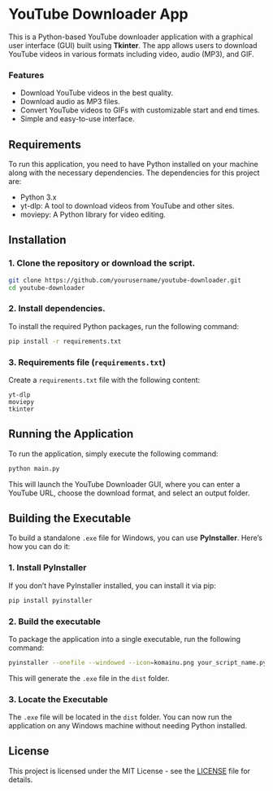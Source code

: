 # YouTube Downloader App

This is a Python-based YouTube downloader application with a graphical user interface (GUI) built using **Tkinter**. The app allows users to download YouTube videos in various formats including video, audio (MP3), and GIF. 

### Features
- Download YouTube videos in the best quality.
- Download audio as MP3 files.
- Convert YouTube videos to GIFs with customizable start and end times.
- Simple and easy-to-use interface.
  
## Requirements

To run this application, you need to have Python installed on your machine along with the necessary dependencies. The dependencies for this project are:

- Python 3.x
- yt-dlp: A tool to download videos from YouTube and other sites.
- moviepy: A Python library for video editing.

## Installation

### 1. Clone the repository or download the script.

```bash
git clone https://github.com/yourusername/youtube-downloader.git
cd youtube-downloader
```

### 2. Install dependencies.

To install the required Python packages, run the following command:

```bash
pip install -r requirements.txt
```

### 3. Requirements file (`requirements.txt`)

Create a `requirements.txt` file with the following content:

```
yt-dlp
moviepy
tkinter
```

## Running the Application

To run the application, simply execute the following command:

```bash
python main.py
```

This will launch the YouTube Downloader GUI, where you can enter a YouTube URL, choose the download format, and select an output folder.

## Building the Executable

To build a standalone `.exe` file for Windows, you can use **PyInstaller**. Here’s how you can do it:

### 1. Install PyInstaller

If you don’t have PyInstaller installed, you can install it via pip:

```bash
pip install pyinstaller
```

### 2. Build the executable

To package the application into a single executable, run the following command:

```bash
pyinstaller --onefile --windowed --icon=komainu.png your_script_name.py
```

This will generate the `.exe` file in the `dist` folder.

### 3. Locate the Executable

The `.exe` file will be located in the `dist` folder. You can now run the application on any Windows machine without needing Python installed.


## License

This project is licensed under the MIT License - see the [LICENSE](LICENSE) file for details.
